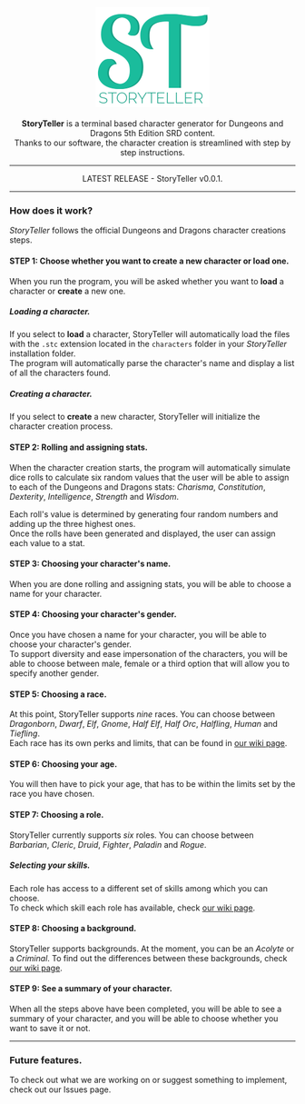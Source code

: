 <p align="center">
  <img src="/logo.png">
  <br/>
  <br/>
  <b>StoryTeller</b> is a terminal based character generator for Dungeons and Dragons 5th Edition SRD content.
  <br/>
  Thanks to our software, the character creation is streamlined with step by step instructions.
  <br/>
</p>

<hr>

<p align="center">
  LATEST RELEASE - StoryTeller v0.0.1.
</p>

<hr>

### How does it work?

*StoryTeller* follows the official Dungeons and Dragons character creations steps.  

#### STEP 1: Choose whether you want to create a new character or load one.
  
When you run the program, you will be asked whether you want to **load** a character or **create** a new one.  
  
##### Loading a character.

If you select to **load** a character, StoryTeller will automatically load the files with the `.stc` extension located in the `characters` folder in your *StoryTeller* installation folder.  
The program will automatically parse the character's name and display a list of all the characters found.

##### Creating a character.

If you select to **create** a new character, StoryTeller will initialize the character creation process.

#### STEP 2: Rolling and assigning stats.

When the character creation starts, the program will automatically simulate dice rolls to calculate six random values that the user will be able to assign to each of the Dungeons and Dragons stats: *Charisma*, *Constitution*, *Dexterity*, *Intelligence*, *Strength* and *Wisdom*.  

Each roll's value is determined by generating four random numbers and adding up the three highest ones.  
Once the rolls have been generated and displayed, the user can assign each value to a stat.

#### STEP 3: Choosing your character's name.

When you are done rolling and assigning stats, you will be able to choose a name for your character.

#### STEP 4: Choosing your character's gender.

Once you have chosen a name for your character, you will be able to choose your character's gender.  
To support diversity and ease impersonation of the characters, you will be able to choose between male, female or a third option that will allow you to specify another gender.

#### STEP 5: Choosing a race.

At this point, StoryTeller supports *nine* races. You can choose between *Dragonborn*, *Dwarf*, *Elf*, *Gnome*, *Half Elf*, *Half Orc*, *Halfling*, *Human* and *Tiefling*.  
Each race has its own perks and limits, that can be found in [our wiki page](https://github.com/Nosp1/Dnd/wiki/Races).

#### STEP 6: Choosing your age.

You will then have to pick your age, that has to be within the limits set by the race you have chosen.

#### STEP 7: Choosing a role.

StoryTeller currently supports *six* roles. You can choose between *Barbarian*, *Cleric*, *Druid*, *Fighter*, *Paladin* and *Rogue*.  

##### Selecting your skills.

Each role has access to a different set of skills among which you can choose.  
To check which skill each role has available, check [our wiki page](https://github.com/Nosp1/Dnd/wiki/Roles).

#### STEP 8: Choosing a background.

StoryTeller supports backgrounds. At the moment, you can be an *Acolyte* or a *Criminal*.
To find out the differences between these backgrounds, check [our wiki page](https://github.com/Nosp1/Dnd/wiki/Backgrounds).

#### STEP 9: See a summary of your character.

When all the steps above have been completed, you will be able to see a summary of your character, and you will be able to choose whether you want to save it or not.

<hr>

### Future features.

To check out what we are working on or suggest something to implement, check out our Issues page.
